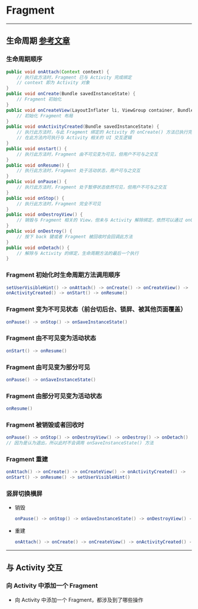 # Fragment

---
## 生命周期 [参考文章](https://www.cnblogs.com/fajieyefu/p/6092465.html)

### 生命周期顺序
```java
public void onAttach(Context context) {
    // 执行此方法时，Fragment 已与 Activity 完成绑定
    // context 即为 Activity 对象
}
public void onCreate(Bundle savedInstanceState) {
    // Fragment 初始化
}
public void onCreateView(LayoutInflater li, ViewGroup container, Bundle savedInstanceState) {
    // 初始化 Fragment 布局
}
public void onActivityCreated(Bundle savedInstanceState) {
    // 执行此方法时，与此 Fragment 绑定的 Activity 的 onCreate() 方法已执行完毕
    // 在此方法内可执行与 Activity 相关的 UI 交互逻辑
}
public void onstart() {
    // 执行此方法时，Fragment 由不可见变为可见，但用户不可与之交互
}
public void onResume() {
    // 执行此方法时，Fragment 处于活动状态，用户可与之交互
}
public void onPause() {
    // 执行此方法时，Fragment 处于暂停状态依然可见，但用户不可与之交互
}
public void onStop() {
    // 执行此方法时，Fragment 完全不可见
}
public void onDestroyView() {
    // 销毁与 Fragment 相关的 View，但未与 Activity 解除绑定，依然可以通过 onCreateView() 方法重建视图
}
public void onDestroy() {
    // 按下 back 键或者 Fragment 被回收时会回调此方法
}
public void onDetach() {
    // 解除与 Activity 的绑定，生命周期方法的最后一个执行
}
```

### Fragment 初始化时生命周期方法调用顺序
```java
setUserVisibleHint() -> onAttach() -> onCreate() -> onCreateView() -> 
onActivityCreated() -> onStart() -> onResume()
```

### Fragment 变为不可见状态（前台切后台、锁屏、被其他页面覆盖）
```java
onPause() -> onStop() -> onSaveInstanceState()
```

### Fragment 由不可见变为活动状态
```java
onStart() -> onResume()
```

### Fragment 由可见变为部分可见
```java
onPause() -> onSaveInstanceState()
```

### Fragment 由部分可见变为活动状态
```java
onResume()
```

### Fragment 被销毁或者回收时
```java
onPause() -> onStop() -> onDestroyView() -> onDestroy() -> onDetach()
// 因为是认为退出，所以此时不会调用 onSaveInstanceState() 方法
```

### Fragment 重建
```java
onAttach() -> onCreate() -> onCreateView() -> onActivityCreated() -> 
onStart() -> onResume() -> setUserVisibleHint()
```
### 竖屏切换横屏
- 销毁
    ```java
    onPause() -> onStop() -> onSaveInstanceState() -> onDestroyView() -> onDestroy() -> onDetach()
    ```
- 重建
    ```java
    onAttach() -> onCreate() -> onCreateView() -> onActivityCreated() -> onStart() -> onResume()
    ```
---
## 与 Activity 交互

### 向 Activity 中添加一个 Fragment 
- 向 Activity 中添加一个 Fragment，都涉及到了哪些操作
